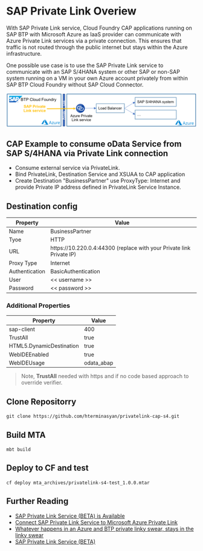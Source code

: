 # SAP Private Link Overiew

With SAP Private Link service, Cloud Foundry CAP applications running on SAP BTP with Microsoft Azure as IaaS provider can communicate with Azure Private Link services via a private connection. This ensures that traffic is not routed through the public internet but stays within the Azure infrastructure.

One possible use case is to use the SAP Private Link service to communicate with an SAP S/4HANA system or other SAP or non-SAP system running on a VM in your own Azure account privately from within SAP BTP Cloud Foundry without SAP Cloud Connector.

![Architecture overview](https://github.com/hterminasyan/privatelink-cap-s4/blob/main/sap_private_link_connection_to_lb.png)


## CAP Example to consume oData Service from SAP S/4HANA via Private Link connection

 - Consume external service via PrivateLink.
 - Bind PrivateLink, Destination Service and XSUAA to CAP application
 - Create Destination "BusinessPartner" use ProxyType: Internet and provide Private IP address defined in PrivateLink Service Instance.
  
## Destination config
Property | Value |
--- | --- |
Name | BusinessPartner |
Tyoe | HTTP |
URL | https\://10.220.0.4\:44300 (replace with your Private link Private IP) |
Proxy Type | Internet |
Authentication | BasicAuthentication |
User | <<  username >> |
Password | <<  password >> |

### Additional Properties
Property | Value |
--- | --- |
sap-client | 400 |
TrustAll | true |
HTML5.DynamicDestination | true |
WebIDEEnabled | true |
WebIDEUsage | odata_abap |

> Note, **TrustAll** needed with https and if no code based approach to override verifier.

## Clone Repositorry

```
git clone https://github.com/hterminasyan/privatelink-cap-s4.git 
```

## Build MTA

```
mbt build 
```


## Deploy to CF and test

```
cf deploy mta_archives/privatelink-s4-test_1.0.0.mtar
```

## Further Reading

  - [SAP Private Link Service (BETA) is Available](https://blogs.sap.com/2021/06/28/sap-private-link-service-beta-is-available/)
  - [Connect SAP Private Link Service to Microsoft Azure Private Link](https://developers.sap.com/tutorials/private-link-microsoft-azure.html)
  - [Whatever happens in an Azure and BTP private linky swear, stays in the linky swear](https://blogs.sap.com/2021/07/02/whatever-happens-in-an-azure-and-btp-private-linky-swear-stays-in-the-linky-swear/)
  - [SAP Private Link Service (BETA)](https://help.sap.com/viewer/product/PRIVATE_LINK/CLOUD/en-US)


